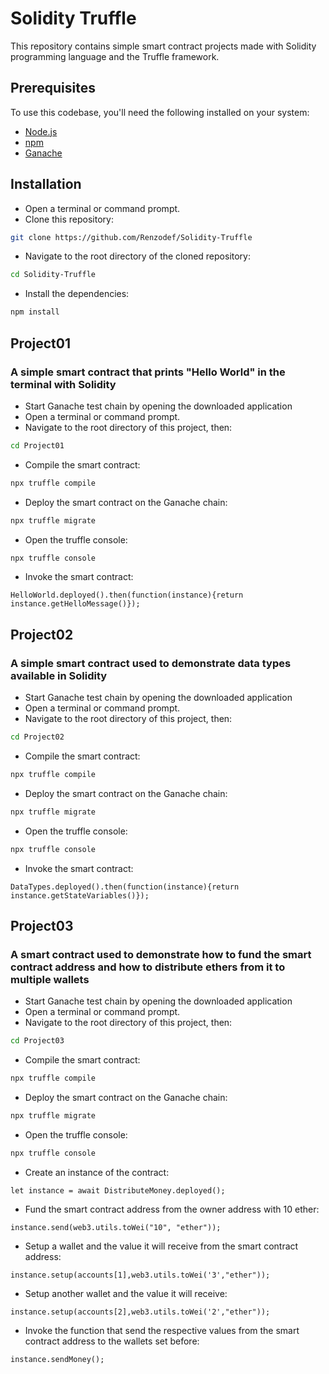 # Solidity Truffle

This repository contains simple smart contract projects made with Solidity programming language and the Truffle framework.

## Prerequisites

To use this codebase, you'll need the following installed on your system:

- [Node.js](https://nodejs.org/en/)
- [npm](https://www.npmjs.com/)
- [Ganache](https://trufflesuite.com/ganache/)

## Installation

- Open a terminal or command prompt.
- Clone this repository:
```bash
git clone https://github.com/Renzodef/Solidity-Truffle
```
- Navigate to the root directory of the cloned repository:
```bash
cd Solidity-Truffle
```
- Install the dependencies:
```bash
npm install
```

## Project01 
### A simple smart contract that prints "Hello World" in the terminal with Solidity

- Start Ganache test chain by opening the downloaded application
- Open a terminal or command prompt.
- Navigate to the root directory of this project, then:
```bash
cd Project01
```
- Compile the smart contract:<br>
```bash
npx truffle compile
```
- Deploy the smart contract on the Ganache chain:<br>
```bash
npx truffle migrate
```  
- Open the truffle console:<br>
```bash
npx truffle console
```
- Invoke the smart contract:<br>
```
HelloWorld.deployed().then(function(instance){return instance.getHelloMessage()});
```

## Project02
### A simple smart contract used to demonstrate data types available in Solidity

- Start Ganache test chain by opening the downloaded application
- Open a terminal or command prompt.
- Navigate to the root directory of this project, then:
```bash
cd Project02
```
- Compile the smart contract:<br>
```bash
npx truffle compile
```
- Deploy the smart contract on the Ganache chain:<br>
```bash
npx truffle migrate
```  
- Open the truffle console:<br>
```bash
npx truffle console
```
- Invoke the smart contract:<br>
```
DataTypes.deployed().then(function(instance){return instance.getStateVariables()});
```

## Project03
### A smart contract used to demonstrate how to fund the smart contract address and how to distribute ethers from it to multiple wallets

- Start Ganache test chain by opening the downloaded application
- Open a terminal or command prompt.
- Navigate to the root directory of this project, then:
```bash
cd Project03
```
- Compile the smart contract:<br>
```bash
npx truffle compile
```
- Deploy the smart contract on the Ganache chain:<br>
```bash
npx truffle migrate
```  
- Open the truffle console:<br>
```bash
npx truffle console
```
- Create an instance of the contract:<br>
```
let instance = await DistributeMoney.deployed();
```
- Fund the smart contract address from the owner address with 10 ether:<br>
```
instance.send(web3.utils.toWei("10", "ether"));
```
- Setup a wallet and the value it will receive from the smart contract address:<br>
```
instance.setup(accounts[1],web3.utils.toWei('3',"ether"));
```
- Setup another wallet and the value it will receive:<br>
```
instance.setup(accounts[2],web3.utils.toWei('2',"ether"));
```
- Invoke the function that send the respective values from the smart contract address to the wallets set before:<br>
```
instance.sendMoney();
```
